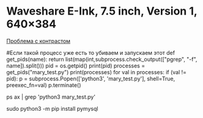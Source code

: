 # Waveshare E-Ink, 7.5 inch, Version 1, 640×384

[Проблема с контрастом](https://stackoverflow.com/questions/70318231/e-ink-display-shows-weird-behaviour-with-horizontal-lines-no-contrast)

#Если такой процесс уже есть то убиваем и запускаем этот
def get_pids(name):
    return list(map(int,subprocess.check_output(["pgrep", "-f", name]).split()))
pid = os.getpid()
print(pid)
processes = get_pids("mary_test.py")
print(processes)
for val in processes:
    if (val != pid):
        p = subprocess.Popen(['python3', 'mary_test.py'], shell=True, preexec_fn=val)
        p.terminate()

ps ax | grep 'python3 mary_test.py'

sudo python3 -m pip install pymysql